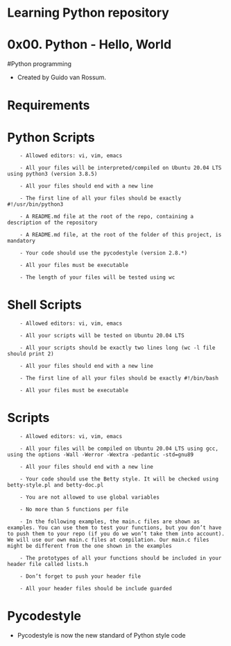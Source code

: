 # Learning Python repository

# 0x00. Python - Hello, World

#Python programming

- Created by Guido van Rossum.

# Requirements

# Python Scripts

        - Allowed editors: vi, vim, emacs

        - All your files will be interpreted/compiled on Ubuntu 20.04 LTS using python3 (version 3.8.5)

        - All your files should end with a new line

        - The first line of all your files should be exactly #!/usr/bin/python3

        - A README.md file at the root of the repo, containing a description of the repository

        - A README.md file, at the root of the folder of this project, is mandatory

        - Your code should use the pycodestyle (version 2.8.*)

        - All your files must be executable

        - The length of your files will be tested using wc

# Shell Scripts

        - Allowed editors: vi, vim, emacs

        - All your scripts will be tested on Ubuntu 20.04 LTS

        - All your scripts should be exactly two lines long (wc -l file should print 2)

        - All your files should end with a new line

        - The first line of all your files should be exactly #!/bin/bash

        - All your files must be executable

#  Scripts

        - Allowed editors: vi, vim, emacs

        - All your files will be compiled on Ubuntu 20.04 LTS using gcc, using the options -Wall -Werror -Wextra -pedantic -std=gnu89

        - All your files should end with a new line

        - Your code should use the Betty style. It will be checked using betty-style.pl and betty-doc.pl

        - You are not allowed to use global variables

        - No more than 5 functions per file

        - In the following examples, the main.c files are shown as examples. You can use them to test your functions, but you don’t have to push them to your repo (if you do we won’t take them into account). We will use our own main.c files at compilation. Our main.c files might be different from the one shown in the examples

        - The prototypes of all your functions should be included in your header file called lists.h

        - Don’t forget to push your header file

        - All your header files should be include guarded


# Pycodestyle

- Pycodestyle is now the new standard of Python style code
